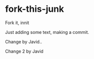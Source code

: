 # fork-this-junk
Fork it, innit

Just adding some text, making a commit.

Change by Javid..


Change 2 by Javid